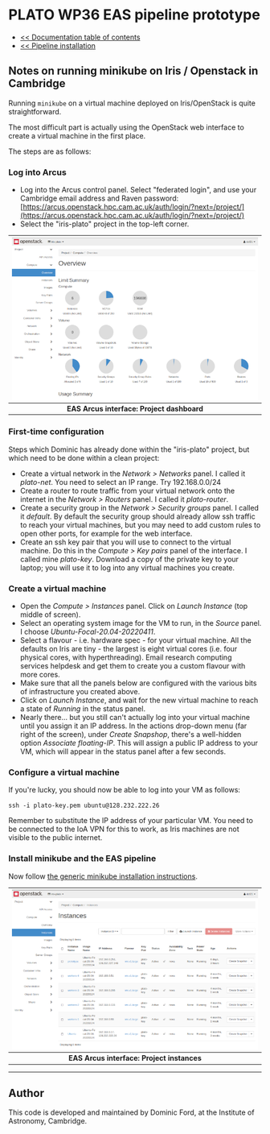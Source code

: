 # PLATO WP36 EAS pipeline prototype

* [<< Documentation table of contents](contents.md)
* [<< Pipeline installation](install.md)

## Notes on running minikube on Iris / Openstack in Cambridge

Running `minikube` on a virtual machine deployed on Iris/OpenStack is quite straightforward.

The most difficult part is actually using the OpenStack web interface to create a virtual machine in the first place.

The steps are as follows:

### Log into Arcus

* Log into the Arcus control panel. Select "federated login", and use your Cambridge email address and Raven password: [https://arcus.openstack.hpc.cam.ac.uk/auth/login/?next=/project/](https://arcus.openstack.hpc.cam.ac.uk/auth/login/?next=/project/)
* Select the "iris-plato" project in the top-left corner.

|![EAS Arcus interface](img/arcus_dashboard_sm.png)|
|:--:|
|**EAS Arcus interface: Project dashboard**|

### First-time configuration

Steps which Dominic has already done within the "iris-plato" project, but which need to be done within a clean project:

* Create a virtual network in the *Network > Networks* panel. I called it *plato-net*. You need to select an IP range. Try 192.168.0.0/24
* Create a router to route traffic from your virtual network onto the internet in the *Network > Routers* panel. I called it *plato-router*.
* Create a security group in the *Network > Security groups* panel. I called it *default*. By default the security group should already allow ssh traffic to reach your virtual machines, but you may need to add custom rules to open other ports, for example for the web interface.
* Create an ssh key pair that you will use to connect to the virtual machine. Do this in the *Compute > Key pairs* panel of the interface. I called mine *plato-key*. Download a copy of the private key to your laptop; you will use it to log into any virtual machines you create.

### Create a virtual machine

* Open the *Compute > Instances* panel. Click on *Launch Instance* (top middle of screen).
* Select an operating system image for the VM to run, in the *Source* panel. I choose *Ubuntu-Focal-20.04-20220411*.
* Select a flavour - i.e. hardware spec - for your virtual machine. All the defaults on Iris are tiny - the largest is eight virtual cores (i.e. four physical cores, with hyperthreading). Email research computing services helpdesk and get them to create you a custom flavour with more cores.
* Make sure that all the panels below are configured with the various bits of infrastructure you created above.
* Click on *Launch Instance*, and wait for the new virtual machine to reach a state of *Running* in the status panel.
* Nearly there... but you still can't actually log into your virtual machine until you assign it an IP address. In the actions drop-down menu (far right of the screen), under *Create Snapshop*, there's a well-hidden option *Associate floating-IP*. This will assign a public IP address to your VM, which will appear in the status panel after a few seconds.

### Configure a virtual machine

If you're lucky, you should now be able to log into your VM as follows:

```
ssh -i plato-key.pem ubuntu@128.232.222.26
```

Remember to substitute the IP address of your particular VM. You need to be connected to the IoA VPN for this to work, as Iris machines are not visible to the public internet.

### Install minikube and the EAS pipeline

Now follow [the generic minikube installation instructions](minikube-setup.md).

|![EAS Arcus interface](img/arcus_instances_sm.png)|
|:--:|
|**EAS Arcus interface: Project instances**|
---

## Author

This code is developed and maintained by Dominic Ford, at the Institute of Astronomy, Cambridge.
